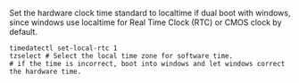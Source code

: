 Set the hardware clock time standard to localtime if dual boot with windows, since windows
use localtime for Real Time Clock (RTC) or CMOS clock by default.

```
timedatectl set-local-rtc 1
tzselect # Select the local time zone for software time.
# if the time is incorrect, boot into windows and let windows correct the hardware time.
```
